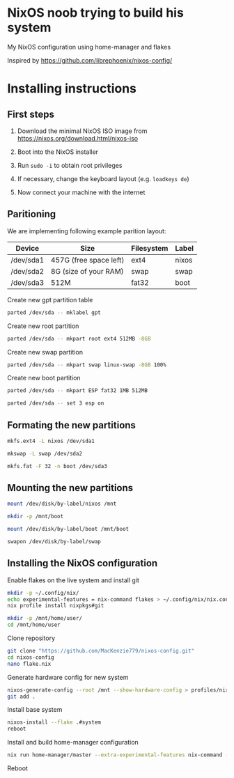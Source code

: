 # NixOS noob trying to build his system

My NixOS configuration using home-manager and flakes

Inspired by https://github.com/librephoenix/nixos-config/

# Installing instructions

## First steps

1. Download the minimal NixOS ISO image from https://nixos.org/download.html/nixos-iso

2. Boot into the NixOS installer

3. Run `sudo -i` to obtain root privileges

4. If necessary, change the keyboard layout (e.g. `loadkeys de`)

5. Now connect your machine with the internet

## Paritioning

We are implementing following example parition layout:

| Device    | Size                   | Filesystem | Label |
| --------- | ---------------------- | ---------- | ----- |
| /dev/sda1 | 457G (free space left) | ext4       | nixos |
| /dev/sda2 | 8G (size of your RAM)  | swap       | swap  |
| /dev/sda3 | 512M                   | fat32      | boot  |

Create new gpt partition table

```bash
parted /dev/sda -- mklabel gpt
```

Create new root partition

```bash
parted /dev/sda -- mkpart root ext4 512MB -8GB
```

Create new swap partition

```bash
parted /dev/sda -- mkpart swap linux-swap -8GB 100%
```

Create new boot partition

```bash
parted /dev/sda -- mkpart ESP fat32 1MB 512MB
```

```bash
parted /dev/sda -- set 3 esp on
```

## Formating the new partitions

```bash
mkfs.ext4 -L nixos /dev/sda1
```

```bash
mkswap -L swap /dev/sda2
```

```bash
mkfs.fat -F 32 -n boot /dev/sda3
```

## Mounting the new partitions

```bash
mount /dev/disk/by-label/nixos /mnt
```

```bash
mkdir -p /mnt/boot
```

```bash
mount /dev/disk/by-label/boot /mnt/boot
```

```bash
swapon /dev/disk/by-label/swap
```

## Installing the NixOS configuration

Enable flakes on the live system and install git

```bash
mkdir -p ~/.config/nix/
echo experimental-features = nix-command flakes > ~/.config/nix/nix.conf
nix profile install nixpkgs#git
```

```bash
mkdir -p /mnt/home/user/
cd /mnt/home/user
```

Clone repository

```bash
git clone "https://github.com/MacKenzie779/nixos-config.git"
cd nixos-config
nano flake.nix
```

Generate hardware config for new system

```bash
nixos-generate-config --root /mnt --show-hardware-config > profiles/nixdesk/hardware-configuration.nix
git add .
```

Install base system

```bash
nixos-install --flake .#system
reboot
```

Install and build home-manager configuration

```bash
nix run home-manager/master --extra-experimental-features nix-command --extra-experimental-fetaures flakes -- switch --flake ./nixos-config#user
```

Reboot
